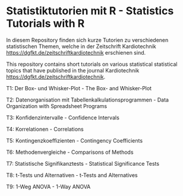 # Statistiktutorien mit R - Statistics Tutorials with R

In diesem Repository finden sich kurze Tutorien zu verschiedenen 
statistischen Themen, welche in der Zeitschrift Kardiotechnik
<https://dgfkt.de/zeitschriftkardiotechnik> erschienen sind.

This repository contains short tutorials on various statistical 
statistical topics that have published in the journal Kardiotechnik
<https://dgfkt.de/zeitschriftkardiotechnik>.


T1: Der Box- und Whisker-Plot - The Box- and Whisker-Plot

T2: Datenorganisation mit Tabellenkalkulationsprogrammen - Data Organization with Spreadsheet Programs 

T3: Konfidenzintervalle - Confidence Intervals

T4: Korrelationen - Correlations

T5: Kontingenzkoeffizienten - Contingency Coefficients

T6: Methodenvergleiche - Comparisons of Methods

T7: Statistische Signifikanztests - Statistical Significance Tests

T8: t-Tests und Alternativen - t-Tests and Alternatives

T9: 1-Weg ANOVA - 1-Way ANOVA

